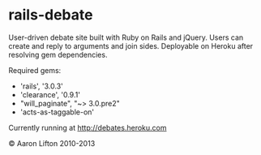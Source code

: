 rails-debate
============

User-driven debate site built with Ruby on Rails and jQuery. Users can create and reply to arguments and join sides. Deployable on Heroku after resolving gem dependencies. 


Required gems:  
* 'rails', '3.0.3'  
* 'clearance', '0.9.1'  
* "will_paginate", "~> 3.0.pre2"  
* 'acts-as-taggable-on'  
  
Currently running at http://debates.heroku.com  
  
© Aaron Lifton 2010-2013
